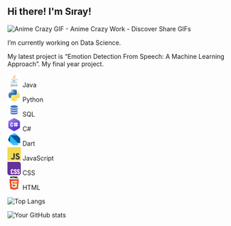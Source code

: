 ## Hi there! I'm Sıray!
 
![Anime Crazy GIF - Anime Crazy Work - Discover   Share GIFs](https://github.com/siraytarim/siraytarim/assets/99121035/a7eb3055-4c77-42c0-bbf7-da3263784a54)
 
  I’m currently working on  Data Science.
  
  My latest project is “Emotion Detection From Speech: A Machine Learning Approach”. My final year project.


<img src="https://raw.githubusercontent.com/github/explore/main/topics/java/java.png" alt="Java" width="30" height="30"> Java    
<img src="https://raw.githubusercontent.com/github/explore/main/topics/python/python.png" alt="Python" width="30" height="30"> Python      
<img src="https://raw.githubusercontent.com/github/explore/main/topics/sql/sql.png" alt="SQL" width="30" height="30"> SQL    
<img src="https://raw.githubusercontent.com/github/explore/main/topics/csharp/csharp.png" alt="C#" width="30" height="30"> C#     
<img src="https://raw.githubusercontent.com/github/explore/main/topics/dart/dart.png" alt="Dart" width="30" height="30"> Dart      
<img  src="https://raw.githubusercontent.com/github/explore/main/topics/javascript/javascript.png" alt="JavaScript" width="30" height="30"> JavaScript      
<img src="https://raw.githubusercontent.com/github/explore/main/topics/css/css.png" alt="CSS" width="30" height="30"> CSS      
<img src="https://raw.githubusercontent.com/github/explore/main/topics/html/html.png" alt="HTML" width="30" height="30"> HTML      

![Top Langs](https://github-readme-stats.vercel.app/api/top-langs/?username=siraytarim&layout=compact)

![Your GitHub stats](https://github-readme-stats.vercel.app/api?username=siraytarim&show_icons=true&theme=radical)
